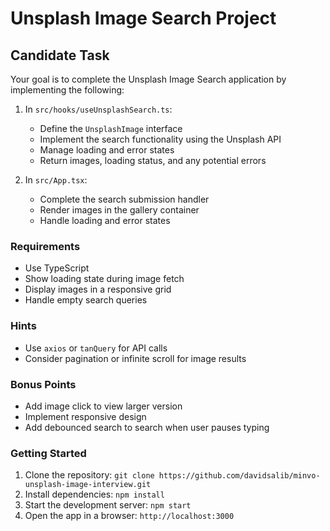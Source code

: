 # Unsplash Image Search Project

## Candidate Task

Your goal is to complete the Unsplash Image Search application by implementing the following:

1. In `src/hooks/useUnsplashSearch.ts`:

   - Define the `UnsplashImage` interface
   - Implement the search functionality using the Unsplash API
   - Manage loading and error states
   - Return images, loading status, and any potential errors

2. In `src/App.tsx`:
   - Complete the search submission handler
   - Render images in the gallery container
   - Handle loading and error states

### Requirements

- Use TypeScript
- Show loading state during image fetch
- Display images in a responsive grid
- Handle empty search queries

### Hints

- Use `axios` or `tanQuery` for API calls
- Consider pagination or infinite scroll for image results

### Bonus Points

- Add image click to view larger version
- Implement responsive design
- Add debounced search to search when user pauses typing

### Getting Started

1. Clone the repository: `git clone https://github.com/davidsalib/minvo-unsplash-image-interview.git`
2. Install dependencies: `npm install`
3. Start the development server: `npm start`
4. Open the app in a browser: `http://localhost:3000`
